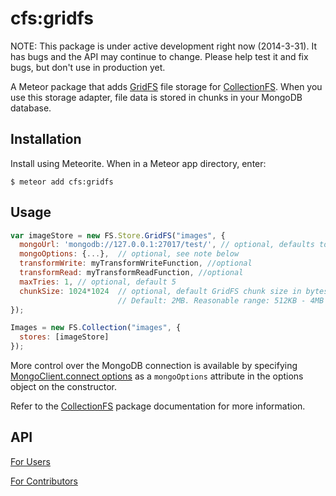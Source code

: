 cfs:gridfs
=========================

NOTE: This package is under active development right now (2014-3-31). It has
bugs and the API may continue to change. Please help test it and fix bugs,
but don't use in production yet.

A Meteor package that adds [GridFS](http://docs.mongodb.org/manual/core/gridfs/) file storage for
[CollectionFS](https://github.com/CollectionFS/Meteor-CollectionFS). When you
use this storage adapter, file data is stored in chunks in your MongoDB database.

## Installation

Install using Meteorite. When in a Meteor app directory, enter:

```
$ meteor add cfs:gridfs
```

## Usage

```js
var imageStore = new FS.Store.GridFS("images", {
  mongoUrl: 'mongodb://127.0.0.1:27017/test/', // optional, defaults to Meteor's local MongoDB
  mongoOptions: {...},  // optional, see note below
  transformWrite: myTransformWriteFunction, //optional
  transformRead: myTransformReadFunction, //optional
  maxTries: 1, // optional, default 5
  chunkSize: 1024*1024  // optional, default GridFS chunk size in bytes (can be overridden per file).
                        // Default: 2MB. Reasonable range: 512KB - 4MB
});

Images = new FS.Collection("images", {
  stores: [imageStore]
});
```

More control over the MongoDB connection is available by specifying [MongoClient.connect options](http://mongodb.github.io/node-mongodb-native/driver-articles/mongoclient.html#mongoclient-connect-options) as a `mongoOptions` attribute in the options object on the constructor.

Refer to the [CollectionFS](https://github.com/CollectionFS/Meteor-CollectionFS)
package documentation for more information.

## API

[For Users](https://github.com/CollectionFS/Meteor-cfs-gridfs/blob/master/api.md)

[For Contributors](https://github.com/CollectionFS/Meteor-cfs-gridfs/blob/master/internal.api.md)
